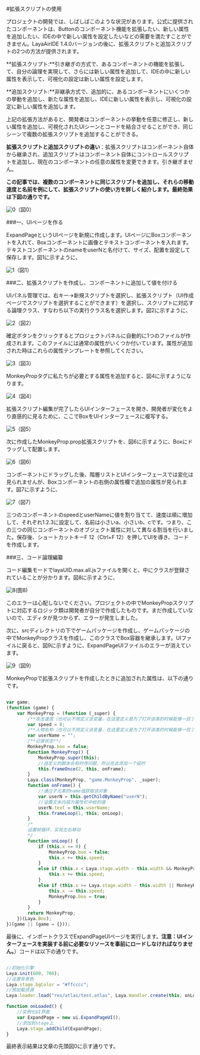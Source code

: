 #拡張スクリプトの使用

プロジェクトの開発では、しばしばこのような状況があります。公式に提供されたコンポーネントは、Buttonのコンポーネント機能を拡張したい、新しい属性を追加したい、IDEの中で新しい属性を設定したいなどの需要を満たすことができません。LayaAirIDE 1.4.0バージョンの後に、拡張スクリプトと追加スクリプトの2つの方法が提供されます。

​**拡張スクリプト:**引き継ぎの方式で、あるコンポーネントの機能を拡張して、自分の論理を実現して、さらには新しい属性を追加して、IDEの中に新しい属性を表示して、可視化の設定は新しい属性を設定します。

​**追加スクリプト:**非継承方式で、追加的に、あるコンポーネントにいくつかの挙動を追加し、新たな属性を追加し、IDEに新しい属性を表示し、可視化の設定に新しい属性を追加します。

上記の拡張方法があると、開発者はコンポーネントの挙動を任意に修正し、新しい属性を追加し、可視化されたUIシーンとコードを結合させることができ、同じシーンで複数の拡張スクリプトを追加することができる。

​**拡張スクリプトと追加スクリプトの違い**：拡張スクリプトはコンポーネント自体から継承され、追加スクリプトはコンポーネント自体にコントロールスクリプトを追加し、現在のコンポーネントの任意の属性を変更できます。引き継ぎません。

​**この記事では、複数のコンポーネントに同じスクリプトを追加し、それらの移動速度と名前を例にして、拡張スクリプトの使い方を詳しく紹介します。最終効果は下図の通りです。**

![0](img\0.gif)（図0）

###一、UIページを作る

ExpandPageというUIページを新規に作成します。UIページにBoxコンポーネントを入れて、Boxコンポーネントに画像とテキストコンポーネントを入れます。テキストコンポーネントのnameをuserNと名付けて、サイズ、配置を設定して保存します。図1に示すように、

![1](img\1.png)（図1）



###二、拡張スクリプトを作成し、コンポーネントに追加して値を付ける

UIパネル管理では、右キー→新規スクリプトを選択し、拡張スクリプト（UI作成ページでスクリプトを選択することができます）を選択し、スクリプトに対応する論理クラス、すなわち以下の実行クラス名を選択します。図2に示すように、

![2](img\2.png)（図2）

確定ボタンをクリックするとプロジェクトパネルに自動的に1つのファイルが作成されます。このファイルには通常の属性がいくつか付いています。属性が追加された時はこれらの属性テンプレートを参照してください。

![3](img\3.png)（図3）

MonkeyPropタグに私たちが必要とする属性を追加すると、図4に示すようになります。

![4](img\4.png)（図4）

拡張スクリプト編集が完了したらUIインターフェースを開き、開発者が変化をより直感的に見るために、ここでBoxをUIインターフェースに複写する。

![5](img\5.png)（図5）

次に作成したMonkeyProp.prop拡張スクリプトを、図6に示すように、Boxにドラッグして配置します。

![6](img\6.gif)（図6）

コンポーネントにドラッグした後、階層リストとUIインターフェースでは変化は見られませんが、Boxコンポーネントの右側の属性欄で追加の属性が見られます。図7に示すように、

![7](img\7.png)（図7）

三つのコンポーネントのspeedとuserNameに値を割り当てて、速度は順に増加して、それぞれ1.2.3に設定して、名前は小さいa、小さいb、cです。つまり、この三つの同じコンポーネントのオブジェクト属性に対して異なる割当を行いました。保存後、ショートカットキーF 12（Ctrl+F 12）を押してUIを導き、コードを作成します。



###三、コード論理編纂

コード編集モードでlayaUID.max.all.jsファイルを開くと、中にクラスが登録されていることが分かります。図8に示すように、

![8](img\8.png)(图8)


このエラーは心配しないでください。プロジェクトの中でMonkeyPropスクリプトに対応するロジック類は開発者が自分で作成したものです。まだ作成していないので、エディタが見つからず、エラーが発生しました。

次に、srcディレクトリの下でゲームパッケージを作成し、ゲームパッケージの中でMonkeyPropクラスを作成し、このクラスでBox容器を継承します。UIファイルに戻ると、図9に示すように、ExpandPageUIファイルのエラーが消えています。

![9](img\9.png)（図9）

MonkeyPropで拡張スクリプトを作成したときに追加された属性は、以下の通りです。


```typescript

var game;
(function (game) {
    var MonkeyProp = (function (_super) {
        /**攻击速度（也可以不用定义该变量，在这里定义是为了打开该类的时候能够一目了然的看到对应的脚本中添加了哪些属性）**/
        var speed = 0;
        /**人物名称（也可以不用定义该变量，在这里定义是为了打开该类的时候能够一目了然的看到对应的脚本中添加了哪些属性）**/
        var userName = "";
        /**记录状态**/
        MonkeyProp.boo = false;
        function MonkeyProp() {
            MonkeyProp.super(this);
            //自定义的脚本会有时序问题，所以在此添加一个延时
            this.frameOnce(2, this, onFrame);
        }
        Laya.class(MonkeyProp, "game.MonkeyProp", _super);
        function onFrame() {
            //通过子元素的name值获取该对象
            var userN = this.getChildByName("userN");
            //设置文本内容为属性栏中给的值
            userN.text = this.userName;
            this.frameLoop(1, this, onLoop);
        }
        /*
        设置帧循环，实现左右移动
        */
        function onLoop() {
            if (this.x <= 0) {
                MonkeyProp.boo = false;
                this.x += this.speed;
            }
            else if (this.x < Laya.stage.width - this.width && MonkeyProp.boo == false) {
                this.x += this.speed;
            }
            else if (this.x >= Laya.stage.width - this.width || MonkeyProp.boo == true) {
                this.x -= this.speed;
                MonkeyProp.boo = true;
            }
        }
        return MonkeyProp;
    })(Laya.Box);
})(game || (game = {}));
```


最後に、インポートクラスでExpandPageUIページを実行します。**注意：UIインターフェースを実装する前に必要なリソースを事前にロードしなければなりません。**）コードは以下の通りです。


```typescript

//初始化引擎
Laya.init(600, 700);
//设置背景色
Laya.stage.bgColor = "#ffcccc";
//预加载资源
Laya.loader.load("res/atlas/test.atlas", Laya.Handler.create(this, onLoaded));

function onLoaded() {
    //实例化UI界面
    var ExpandPage = new ui.ExpandPageUI();
    //添加到stage上
    Laya.stage.addChild(ExpandPage);
}
```


最終表示結果は文章の先頭図0に示す通りです。



